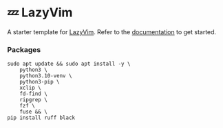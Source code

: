 # 💤 LazyVim

A starter template for [LazyVim](https://github.com/LazyVim/LazyVim).
Refer to the [documentation](https://lazyvim.github.io/installation) to get started.

### Packages

```
sudo apt update && sudo apt install -y \
    python3 \
    python3.10-venv \
    python3-pip \
    xclip \
    fd-find \
    ripgrep \
    fzf \
    fuse && \
pip install ruff black
```

